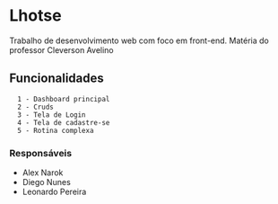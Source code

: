 # Lhotse
  Trabalho de desenvolvimento web com foco em front-end.
  Matéria do professor Cleverson Avelino

## Funcionalidades
```
  1 - Dashboard principal
  2 - Cruds
  3 - Tela de Login
  4 - Tela de cadastre-se
  5 - Rotina complexa
```
### Responsáveis
  - Alex Narok
  - Diego Nunes
  - Leonardo Pereira
